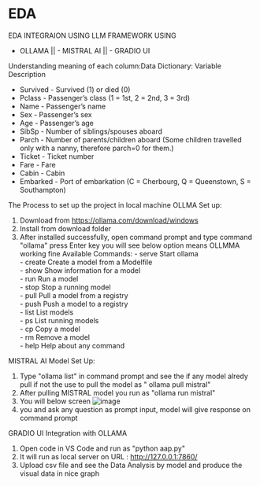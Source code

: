 # EDA
EDA INTEGRAION USING LLM FRAMEWORK USING
- OLLAMA || - MISTRAL AI || - GRADIO UI

Understanding meaning of each column:Data Dictionary: Variable Description
- Survived - Survived (1) or died (0)
- Pclass - Passenger’s class (1 = 1st, 2 = 2nd, 3 = 3rd)
- Name - Passenger’s name
- Sex - Passenger’s sex
- Age - Passenger’s age
- SibSp - Number of siblings/spouses aboard
- Parch - Number of parents/children aboard (Some children travelled only with a nanny, therefore parch=0 for them.)
- Ticket - Ticket number
- Fare - Fare
- Cabin - Cabin
- Embarked - Port of embarkation (C = Cherbourg, Q = Queenstown, S = Southampton)

The Process to set up the project in local machine
OLLMA Set up:
  1. Download from https://ollama.com/download/windows
  2. Install from download folder
  3. After installed successfully, open command prompt and type command "ollama" press Enter key you will see below option means OLLMMA working fine
      Available Commands:
          - serve       Start ollama </br>
          - create      Create a model from a Modelfile </br>
          - show        Show information for a model </br>
          - run         Run a model </br>
          - stop        Stop a running model </br>
          - pull        Pull a model from a registry </br>
          - push        Push a model to a registry </br>
          - list        List models </br>
          - ps          List running models </br>
          - cp          Copy a model </br>
          - rm          Remove a model </br>
          - help        Help about any command </br>

MISTRAL AI Model Set Up:
1. Type "ollama list" in command prompt and see the if any model alredy pull if not the use to pull the model as " ollama pull mistral"
2. After pulling MISTRAL model you run as "ollama run mistral"
3. You will below screen
![image](https://github.com/user-attachments/assets/0291c3ee-9acc-4642-b4a9-1faac8afc06f)
4. you and ask any question as prompt input, model will give response on command prompt

GRADIO UI Integration with OLLAMA
1. Open code in VS Code and run as "python aap.py"
2. It will run as local server on URL : http://127.0.0.1:7860/
3. Upload csv file and see the Data Analysis by model and produce the visual data in nice graph





          

